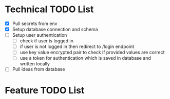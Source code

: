 # Technical TODO List
- [x] Pull secrets from env
- [x] Setup database connection and schema
- [ ] Setup user authentication
    - [ ] check if user is logged in
    - [ ] if user is not logged in then redirect to /login endpoint
    - [ ] use key value encrypted pair to check if provided values are correct
    - [ ] use a token for authentication which is saved in database and written locally
- [ ] Pull ideas from database

# Feature TODO List